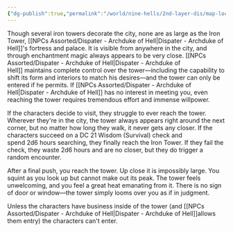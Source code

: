 ```yaml
---
{"dg-publish":true,"permalink":"/world/nine-hells/2nd-layer-dis/map-locations/iron-tower-of-dispater/"}
---
```


Though several iron towers decorate the city, none are as large as the Iron Tower, [[NPCs Assorted/Dispater - Archduke of Hell\|Dispater - Archduke of Hell]]'s fortress and palace. It is visible from anywhere in the city, and through enchantment magic always appears to be very close. [[NPCs Assorted/Dispater - Archduke of Hell\|Dispater - Archduke of Hell]] maintains complete control over the tower—including the capability to shift its form and interiors to match his desires—and the tower can only be entered if he permits. If [[NPCs Assorted/Dispater - Archduke of Hell\|Dispater - Archduke of Hell]] has no interest in meeting you, even reaching the tower requires tremendous effort and immense willpower.

If the characters decide to visit, they struggle to ever reach the tower. Wherever they're in the city, the tower always appears right around the next corner, but no matter how long they walk, it never gets any closer. If the characters succeed on a DC 21 Wisdom (Survival) check and spend 2d6 hours searching, they finally reach the Iron Tower. If they fail the check, they waste 2d6 hours and are no closer, but they do trigger a random encounter.

After a final push, you reach the tower. Up close it is impossibly large. You squint as you look up but cannot make out its peak. The tower feels unwelcoming, and you feel a great heat emanating from it. There is no sign of door or window—the tower simply looms over you as if in judgment.

Unless the characters have business inside of the tower (and [[NPCs Assorted/Dispater - Archduke of Hell\|Dispater - Archduke of Hell]]allows them entry) the characters can't enter.